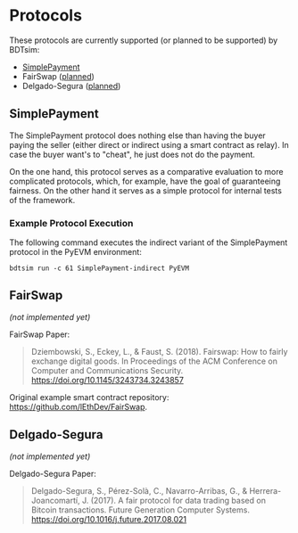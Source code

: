 # Protocols

These protocols are currently supported (or planned to be supported) by BDTsim:

  * [SimplePayment](#simplepayment)
  * FairSwap ([planned](https://gitlab.com/MatthiasLohr/bdtsim/-/issues/2))
  * Delgado-Segura ([planned](https://gitlab.com/MatthiasLohr/bdtsim/-/issues/1))


## SimplePayment

The SimplePayment protocol does nothing else than having the buyer paying the seller
(either direct or indirect using a smart contract as relay).
In case the buyer want's to "cheat", he just does not do the payment.

On the one hand, this protocol serves as a comparative evaluation to more complicated protocols, which, for example, have the goal of guaranteeing fairness.
On the other hand it serves as a simple protocol for internal tests of the framework.


### Example Protocol Execution

The following command executes the indirect variant of the SimplePayment protocol in the PyEVM environment:
```
bdtsim run -c 61 SimplePayment-indirect PyEVM
```

## FairSwap

*(not implemented yet)*

FairSwap Paper:

> Dziembowski, S., Eckey, L., & Faust, S. (2018). Fairswap: How to fairly exchange digital goods. In Proceedings of the ACM Conference on Computer and Communications Security. https://doi.org/10.1145/3243734.3243857

Original example smart contract repository: https://github.com/lEthDev/FairSwap.


## Delgado-Segura

*(not implemented yet)*

Delgado-Segura Paper:

> Delgado-Segura, S., Pérez-Solà, C., Navarro-Arribas, G., & Herrera-Joancomartí, J. (2017). A fair protocol for data trading based on Bitcoin transactions. Future Generation Computer Systems. https://doi.org/10.1016/j.future.2017.08.021
